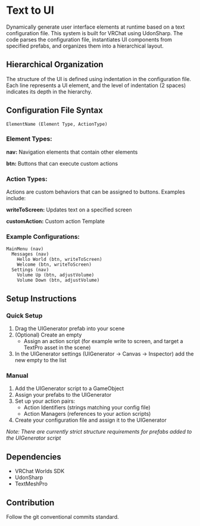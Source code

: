 # Text to UI
Dynamically generate user interface elements at runtime based on a text configuration file. This system is built for VRChat using UdonSharp. The code parses the configuration file, instantiates UI components from specified prefabs, and organizes them into a hierarchical layout.

## Hierarchical Organization
The structure of the UI is defined using indentation in the configuration file. Each line represents a UI element, and the level of indentation (2 spaces) indicates its depth in the hierarchy.

## Configuration File Syntax
```ElementName (Element Type, ActionType)```

### Element Types:
**nav:** Navigation elements that contain other elements

**btn:** Buttons that can execute custom actions

### Action Types:
Actions are custom behaviors that can be assigned to buttons. Examples include:

**writeToScreen:** Updates text on a specified screen

**customAction:** Custom action Template

### Example Configurations:
```
MainMenu (nav)
  Messages (nav)
    Hello World (btn, writeToScreen)
    Welcome (btn, writeToScreen)
  Settings (nav)
    Volume Up (btn, adjustVolume)
    Volume Down (btn, adjustVolume)
```

## Setup Instructions

### Quick Setup
1. Drag the UIGenerator prefab into your scene
1. (Optional) Create an empty
    - Assign an action script (for example write to screen, and target a TextPro asset in the scene)
1. In the UIGenerator settings (UIGenerator -> Canvas -> Inspector) add the new empty to the list 


### Manual

1. Add the UIGenerator script to a GameObject
1. Assign your prefabs to the UIGenerator
1. Set up your action pairs:
    - Action Identifiers (strings matching your config file)
    - Action Managers (references to your action scripts)
1. Create your configuration file and assign it to the UIGenerator

*Note: There are currently strict structure requirements for prefabs added to the UIGenerator script*

## Dependencies
- VRChat Worlds SDK
- UdonSharp
- TextMeshPro

## Contribution
Follow the git conventional commits standard.
